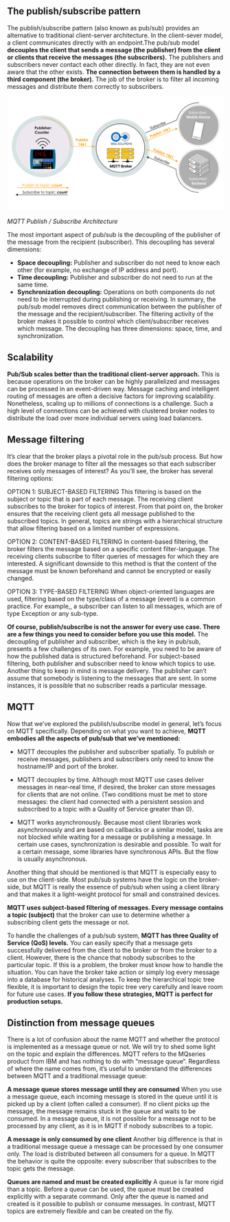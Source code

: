 ## The publish/subscribe pattern

The publish/subscribe pattern (also known as pub/sub) provides an alternative to traditional client-server architecture. In the client-sever model, a client communicates directly with an endpoint.The pub/sub model **decouples the client that sends a message (the publisher) from the client or clients that receive the messages (the subscribers).** The publishers and subscribers never contact each other directly. In fact, they are not even aware that the other exists. **The connection between them is handled by a third component (the broker).** The job of the broker is to filter all incoming messages and distribute them correctly to subscribers.

<img src="img/mqtt-publish-subscribe.svg">

_MQTT Publish / Subscribe Architecture_


The most important aspect of pub/sub is the decoupling of the publisher of the message from the recipient (subscriber). This decoupling has several dimensions:

* **Space decoupling:** Publisher and subscriber do not need to know each other (for example, no exchange of IP address and port).
* **Time decoupling:** Publisher and subscriber do not need to run at the same time.
* **Synchronization decoupling:** Operations on both components do not need to be interrupted during publishing or receiving.
In summary, the pub/sub model removes direct communication between the publisher of the message and the recipient/subscriber. The filtering activity of the broker makes it possible to control which client/subscriber receives which message. The decoupling has three dimensions: space, time, and synchronization.


## Scalability

**Pub/Sub scales better than the traditional client-server approach.** This is because operations on the broker can be highly parallelized and messages can be processed in an event-driven way. Message caching and intelligent routing of messages are often a decisive factors for improving scalability. Nonetheless, scaling up to millions of connections is a challenge. Such a high level of connections can be achieved with clustered broker nodes to distribute the load over more individual servers using load balancers.

## Message filtering

It’s clear that the broker plays a pivotal role in the pub/sub process. But how does the broker manage to filter all the messages so that each subscriber receives only messages of interest? As you’ll see, the broker has several filtering options:

OPTION 1: SUBJECT-BASED FILTERING
This filtering is based on the subject or topic that is part of each message. The receiving client subscribes to the broker for topics of interest. From that point on, the broker ensures that the receiving client gets all message published to the subscribed topics. In general, topics are strings with a hierarchical structure that allow filtering based on a limited number of expressions.

OPTION 2: CONTENT-BASED FILTERING
In content-based filtering, the broker filters the message based on a specific content filter-language. The receiving clients subscribe to filter queries of messages for which they are interested. A significant downside to this method is that the content of the message must be known beforehand and cannot be encrypted or easily changed.

OPTION 3: TYPE-BASED FILTERING
When object-oriented languages are used, filtering based on the type/class of a message (event) is a common practice. For example,, a subscriber can listen to all messages, which are of type Exception or any sub-type.

**Of course, publish/subscribe is not the answer for every use case. There are a few things you need to consider before you use this model.** The decoupling of publisher and subscriber, which is the key in pub/sub, presents a few challenges of its own. For example, you need to be aware of how the published data is structured beforehand. For subject-based filtering, both publisher and subscriber need to know which topics to use. Another thing to keep in mind is message delivery. The publisher can’t assume that somebody is listening to the messages that are sent. In some instances, it is possible that no subscriber reads a particular message.


## MQTT

Now that we’ve explored the publish/subscribe model in general, let’s focus on MQTT specifically. Depending on what you want to achieve, **MQTT embodies all the aspects of pub/sub that we’ve mentioned:**

* MQTT decouples the publisher and subscriber spatially. To publish or receive messages, publishers and subscribers only need to know the hostname/IP and port of the broker.

* MQTT decouples by time. Although most MQTT use cases deliver messages in near-real time, if desired, the broker can store messages for clients that are not online. (Two conditions must be met to store messages: the client had connected with a persistent session and subscribed to a topic with a Quality of Service greater than 0).

* MQTT works asynchronously. Because most client libraries work asynchronously and are based on callbacks or a similar model, tasks are not blocked while waiting for a message or publishing a message. In certain use cases, synchronization is desirable and possible. To wait for a certain message, some libraries have synchronous APIs. But the flow is usually asynchronous.

Another thing that should be mentioned is that MQTT is especially easy to use on the client-side. Most pub/sub systems have the logic on the broker-side, but MQTT is really the essence of pub/sub when using a client library and that makes it a light-weight protocol for small and constrained devices.

**MQTT uses subject-based filtering of messages. Every message contains a topic (subject)** that the broker can use to determine whether a subscribing client gets the message or not.

To handle the challenges of a pub/sub system, **MQTT has three Quality of Service (QoS) levels.** You can easily specify that a message gets successfully delivered from the client to the broker or from the broker to a client. However, there is the chance that nobody subscribes to the particular topic. If this is a problem, the broker must know how to handle the situation. You can have the broker take action or simply log every message into a database for historical analyses. To keep the hierarchical topic tree flexible, it is important to design the topic tree very carefully and leave room for future use cases. **If you follow these strategies, MQTT is perfect for production setups.**

## Distinction from message queues

There is a lot of confusion about the name MQTT and whether the protocol is implemented as a message queue or not. We will try to shed some light on the topic and explain the differences. MQTT refers to the MQseries product from IBM and has nothing to do with “message queue“. Regardless of where the name comes from, it’s useful to understand the differences between MQTT and a traditional message queue:

**A message queue stores message until they are consumed** When you use a message queue, each incoming message is stored in the queue until it is picked up by a client (often called a consumer). If no client picks up the message, the message remains stuck in the queue and waits to be consumed. In a message queue, it is not possible for a message not to be processed by any client, as it is in MQTT if nobody subscribes to a topic.

**A message is only consumed by one client** Another big difference is that in a traditional message queue a message can be processed by one consumer only. The load is distributed between all consumers for a queue. In MQTT the behavior is quite the opposite: every subscriber that subscribes to the topic gets the message.

**Queues are named and must be created explicitly** A queue is far more rigid than a topic. Before a queue can be used, the queue must be created explicitly with a separate command. Only after the queue is named and created is it possible to publish or consume messages. In contrast, MQTT topics are extremely flexible and can be created on the fly.